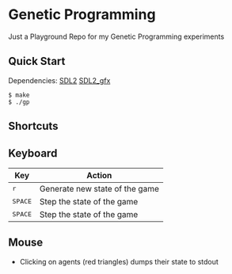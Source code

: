# Genetic Programming

Just a Playground Repo for my Genetic Programming experiments

## Quick Start

Dependencies: [SDL2] [SDL2_gfx]

```console
$ make
$ ./gp
```

## Shortcuts

## Keyboard

| Key              |  Action                        |
|------------------|--------------------------------|
| <kbd>r</kbd>     | Generate new state of the game |
| <kbd>SPACE</kbd> | Step the state of the game     |
| <kbd>SPACE</kbd> | Step the state of the game     |

## Mouse

- Clicking on agents (red triangles) dumps their state to stdout

[SDL2]: https://www.libsdl.org/
[SDL2_GFX]: https://www.ferzkopp.net/Software/SDL2_gfx/Docs/html/index.html